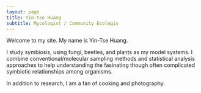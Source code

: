 ```yaml
---
layout: page
title: Yin-Tse Huang
subtitle: Mycologist / Community Ecologis
---
```


Welcome to my site. My name is Yin-Tse Huang.

I study symbiosis, using fungi, beetles, and plants as my model systems. I combine conventional/molecular sampling methods and statistical analysis approaches to help understanding the fasinating though often complicated symbiotic relationships among organisms.

In addition to research, I am a fan of cooking and photography.
